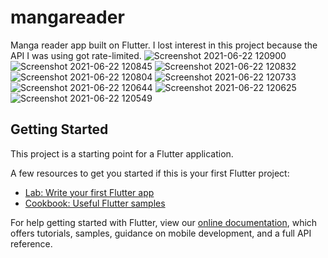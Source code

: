 # mangareader

Manga reader app built on Flutter. I lost interest in this project because the API I was using got rate-limited.
![Screenshot 2021-06-22 120900](https://github.com/user-attachments/assets/757d39c5-1586-4653-9c90-a469d2777960)
![Screenshot 2021-06-22 120845](https://github.com/user-attachments/assets/6fde0403-81ff-43fa-9020-f46ed6226f8b)
![Screenshot 2021-06-22 120832](https://github.com/user-attachments/assets/9b94f521-3599-46f5-b25c-e8c5275677d2)
![Screenshot 2021-06-22 120804](https://github.com/user-attachments/assets/6181b647-e973-4951-b0e8-0c142f1290d4)
![Screenshot 2021-06-22 120733](https://github.com/user-attachments/assets/93671ad6-af3a-43ef-8851-5d197b2bedac)
![Screenshot 2021-06-22 120644](https://github.com/user-attachments/assets/21e54280-8ad8-4102-9393-fe9afa59ed6f)
![Screenshot 2021-06-22 120625](https://github.com/user-attachments/assets/f772e9e4-f6df-4c77-bea3-cc424f0a1967)
![Screenshot 2021-06-22 120549](https://github.com/user-attachments/assets/f9b2c6b7-209f-40a7-ab7b-6bb66b390463)

## Getting Started

This project is a starting point for a Flutter application.

A few resources to get you started if this is your first Flutter project:

- [Lab: Write your first Flutter app](https://flutter.dev/docs/get-started/codelab)
- [Cookbook: Useful Flutter samples](https://flutter.dev/docs/cookbook)

For help getting started with Flutter, view our
[online documentation](https://flutter.dev/docs), which offers tutorials,
samples, guidance on mobile development, and a full API reference.
